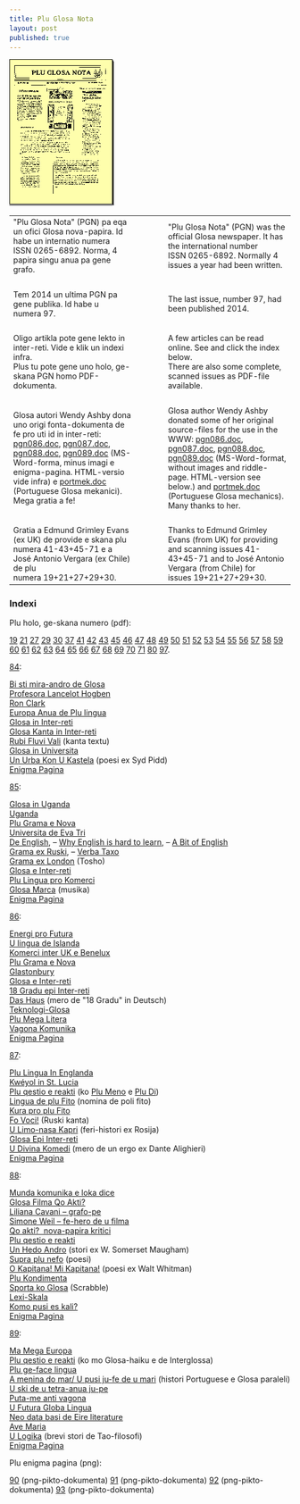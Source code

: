 ```yaml
---
title: Plu Glosa Nota
layout: post
published: true
---
```


  
![\[pikto: PGN nova-papira\]](../pic/gtexte03.gif)

  

<table>
<colgroup>
<col style="width: 45%" />
<col style="width: 10%" />
<col style="width: 45%" />
</colgroup>
<tbody>
<tr><td>"Plu Glosa Nota" (PGN) pa eqa un ofici Glosa nova-papira. Id habe un internatio numera ISSN 0265-6892. Norma, 4 papira singu anua pa gene grafo.</td><td>   </td><td>"Plu Glosa Nota" (PGN) was the official Glosa newspaper. It has the international number ISSN 0265-6892. Normally 4 issues a year had been written.</td></tr>
<tr><td> <br />
</td><td></td><td></td></tr>
<tr><td>Tem 2014 un ultima PGN pa gene publika. Id habe u numera 97.</td><td>   </td><td>The last issue, number 97, had been published 2014.</td></tr>
<tr><td> <br />
</td><td></td><td></td></tr>
<tr><td>Oligo artikla pote gene lekto in inter-reti. Vide e klik un indexi infra.<br />
Plus tu pote gene uno holo, ge-skana PGN homo PDF-dokumenta.</td><td>   </td><td>A few articles can be read online. See and click the index below.<br />
There are also some complete, scanned issues as PDF-file available.</td></tr>
<tr><td> <br />
</td><td></td><td></td></tr>
<tr><td>Glosa autori Wendy Ashby dona uno origi fonta-dokumenta de fe pro uti id in inter-reti: <a href="pgn086.doc" title="(PGN86 fonta-dokumenta)">pgn086.doc</a>, <a href="pgn087.doc" title="(PGN87 fonta-dokumenta)">pgn087.doc</a>, <a href="pgn088.doc" title="(PGN88 fonta-dokumenta)">pgn088.doc</a>, <a href="pgn089.doc" title="(PGN89 fonta-dokumenta)">pgn089.doc</a> (MS-Word-forma, minus imagi e enigma-pagina. HTML-versio vide infra) e <a href="portmek.doc" title="(Portuguese Glosa mechanics)">portmek.doc</a> (Portuguese Glosa mekanici). Mega gratia a fe!</td><td>   </td><td>Glosa author Wendy Ashby donated some of her original source-files for the use in the WWW: <a href="pgn086.doc" title="(PGN86 fonta-dokumenta)">pgn086.doc</a>, <a href="pgn087.doc" title="(PGN87 fonta-dokumenta)">pgn087.doc</a>, <a href="pgn088.doc" title="(PGN88 fonta-dokumenta)">pgn088.doc</a>, <a href="pgn089.doc" title="(PGN89 fonta-dokumenta)">pgn089.doc</a> (MS-Word-format, without images and riddle-page. HTML-version see below.) and <a href="portmek.doc" title="(Portuguese Glosa mechanics)">portmek.doc</a> (Portuguese Glosa mechanics). Many thanks to her.</td></tr>
<tr><td> <br />
</td><td></td><td></td></tr>
<tr><td>Gratia a Edmund Grimley Evans (ex UK) de provide e skana plu numera 41-43+45-71 e a José Antonio Vergara (ex Chile) de plu numera 19+21+27+29+30.</td><td>   </td><td>Thanks to Edmund Grimley Evans (from UK) for providing and scanning issues 41-43+45-71 and to José Antonio Vergara (from Chile) for issues 19+21+27+29+30.</td></tr>
</tbody>
</table>

  
  

### Indexi

Plu holo, ge-skana numero (pdf):


[19](pgn019.pdf) [21](pgn021.pdf) [27](pgn027.pdf) [29](pgn029.pdf) [30](pgn030.pdf) [37](pgn037.pdf) [41](pgn041.pdf) [42](pgn042.pdf) [43](pgn043.pdf) [45](pgn045.pdf) [46](pgn046.pdf) [47](pgn047.pdf) [48](pgn048.pdf) [49](pgn049.pdf) [50](pgn050.pdf) [51](pgn051.pdf) [52](pgn052.pdf) [53](pgn053.pdf) [54](pgn054.pdf) [55](pgn055.pdf) [56](pgn056.pdf) [57](pgn057.pdf) [58](pgn058.pdf) [59](pgn059.pdf) [60](pgn060.pdf) [61](pgn061.pdf) [62](pgn062.pdf) [63](pgn063.pdf) [64](pgn064.pdf) [65](pgn065.pdf) [66](pgn066.pdf) [67](pgn067.pdf) [68](pgn068.pdf) [69](pgn069.pdf) [70](pgn070.pdf) [71](pgn071.pdf) [80](pgn080.pdf) [97](pgn097.pdf).
  

  

[84](pgn084.htm "(PGN84)"):

[Bi sti mira-andro de Glosa](pgn084.htm#bi)  
[Profesora Lancelot Hogben](pgn084.htm#hogben)  
[Ron Clark](pgn084.htm#clark)  
[Europa Anua de Plu lingua](pgn084.htm#europa)  
[Glosa in Inter-reti](pgn084.htm#inter-reti)  
[Glosa Kanta in Inter-reti](pgn084.htm#kanta)  
[Rubi Fluvi Vali](pgn084.htm#rubi) (kanta textu)  
[Glosa in Universita](pgn084.htm#universita)  
[Un Urba Kon U Kastela](pgn084.htm#urba) (poesi ex Syd Pidd)  
[Enigma Pagina](pgn084.htm#enigma)  

[85](pgn085.html "(PGN85)"):

[Glosa in Uganda](pgn085.html#glosa_in_uganda)  
[Uganda](pgn085.html#uganda)  
[Plu Grama e Nova](pgn085.html#plu_grama)  
[Universita de Eva Tri](pgn085.html#ue3)  
[De English](pgn085.html#de_english), – [Why English is hard to learn](pgn085.html#why_english), – [A Bit of English](pgn085.html#a_bit_of_english)  
[Grama ex Ruski](pgn085.html#grama_ex_ruski), – [Verba Taxo](pgn085.html#verba_taxo)  
[Grama ex London](pgn085.html#grama_ex_london) (Tosho)  
[Glosa e Inter-reti](pgn085.html#glosa_e_inter-reti)  
[Plu Lingua pro Komerci](pgn085.html#plu_lingua_pro_komerci)  
[Glosa Marca](pgn085.html#marca) (musika)  
[Enigma Pagina](pgn085.html#enigma)  

[86](pgn086.htm "(PGN86)"):

[Energi pro Futura](pgn086.htm#energi)  
[U lingua de Islanda](pgn086.htm#islanda)  
[Komerci inter UK e Benelux](pgn086.htm#komerci)  
[Plu Grama e Nova](pgn086.htm#grama)  
[Glastonbury](pgn086.htm#glastonbury)  
[Glosa e Inter-reti](pgn086.htm#inter)  
[18 Gradu epi Inter-reti](pgn086.htm#18)  
[Das Haus](pgn086.htm#das) (mero de "18 Gradu" in Deutsch)  
[Teknologi-Glosa](pgn086.htm#teknologi)  
[Plu Mega Litera](pgn086.htm#mega)  
[Vagona Komunika](pgn086.htm#vagona)  
[Enigma Pagina](pgn086.htm#enigma)  

[87](pgn087.htm "(PGN87)"):

[Plu Lingua In Englanda](pgn087.htm#englanda)  
[Kwéyol in St. Lucia](pgn087.htm#kweyol)  
[Plu qestio e reakti](pgn087.htm#qestio) (ko [Plu Meno](pgn087.htm#meno) e [Plu Di](pgn087.htm#di))  
[Lingua de plu Fito](pgn087.htm#fito) (nomina de poli fito)  
[Kura pro plu Fito](pgn087.htm#kura)  
[Fo Voci!](pgn087.htm#voci) (Ruski kanta)  
[U Limo-nasa Kapri](pgn087.htm#kapri) (feri-histori ex Rosija)  
[Glosa Epi Inter-reti](pgn087.htm#inter-reti)  
[U Divina Komedi](pgn087.htm#komedi) (mero de un ergo ex Dante Alighieri)  
[Enigma Pagina](pgn087.htm#enigma)  

[88](pgn088.htm "(PGN88)"):

[Munda komunika e loka dice](pgn088.htm#komunika)  
[Glosa Filma Qo Akti?](pgn088.htm#filma)  
[Liliana Cavani – grafo-pe](pgn088.htm#liliana)  
[Simone Weil – fe-hero de u filma](pgn088.htm#simone)  
[Qo akti?  nova-papira kritici](pgn088.htm#kritici)  
[Plu qestio e reakti](pgn088.htm#qestio)  
[Un Hedo Andro](pgn088.htm#maugham) (stori ex W. Somerset Maugham)  
[Supra plu nefo](pgn088.htm#nefo) (poesi)  
[O Kapitana! Mi Kapitana!](pgn088.htm#kapitana) (poesi ex Walt Whitman)  
[Plu Kondimenta](pgn088.htm#kondimenta)  
[Sporta ko Glosa](pgn088.htm#sporta) (Scrabble)  
[Lexi-Skala](pgn088.htm#skala)  
[Komo pusi es kali?](pgn088.htm#pusi)  
[Enigma Pagina](pgn088.htm#enigma)  

[89](pgn089.htm "(PGN89)"):

[Ma Mega Europa](pgn089.htm#europa)  
[Plu qestio e reakti](pgn089.htm#qestio) (ko mo Glosa-haiku e de Interglossa)  
[Plu ge-face lingua](pgn089.htm#ge-face)  
[A menina do mar/ U pusi ju-fe de u mari](pgn089.htm#menina) (histori Portuguese e Glosa paraleli)  
[U ski de u tetra-anua ju-pe](pgn089.htm#tetra-anua)  
[Puta-me anti vagona](pgn089.htm#vagona)  
[U Futura Globa Lingua](pgn089.htm#globa)  
[Neo data basi de Eire literature](pgn089.htm#trasna)  
[Ave Maria](pgn089.htm#ave)  
[U Logika](pgn089.htm#logika) (brevi stori de Tao-filosofi)  
[Enigma Pagina](pgn089.htm#enigma)  



Plu enigma pagina (png):


[90](../pic/pgn090_enigm.png) (png-pikto-dokumenta)  [91](../pic/pgn091_enigm.png) (png-pikto-dokumenta)   [92](../pic/pgn092_enigm.png) (png-pikto-dokumenta)   [93](../pic/pgn093_enigm.png) (png-pikto-dokumenta)
